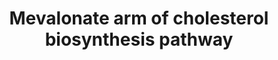 ---
annotations:
- id: PW:0000454
  parent: classic metabolic pathway
  type: Pathway Ontology
  value: cholesterol biosynthetic pathway
- id: CL:0000000
  type: Cell Type Ontology
  value: cell
- id: PW:0002061
  parent: regulatory pathway
  type: Pathway Ontology
  value: mitochondria transport pathway
- id: PW:0000752
  parent: classic metabolic pathway
  type: Pathway Ontology
  value: altered cholesterol biosynthetic pathway
- id: CL:0000181
  type: Cell Type Ontology
  value: obsolete metabolising cell
- id: PW:0000453
  parent: classic metabolic pathway
  type: Pathway Ontology
  value: isoprenoid biosynthetic pathway
authors:
- DeSl
- Egonw
- Fehrhart
- L Dupuis
- Mkutmon
description: he mevalonate arm of the cholesterol biosynthesis pathway for different
  cellular regions.
last-edited: 2021-05-27
ndex: 959c2f99-8b69-11eb-9e72-0ac135e8bacf
organisms:
- Homo sapiens
redirect_from:
- /index.php/Pathway:WP4190
- /instance/WP4190
- /instance/WP4190_rr124024
revision: r124024
schema-jsonld:
- '@context': https://schema.org/
  '@id': https://wikipathways.github.io/pathways/WP4190.html
  '@type': Dataset
  creator:
    '@type': Organization
    name: WikiPathways
  description: he mevalonate arm of the cholesterol biosynthesis pathway for different
    cellular regions.
  keywords:
  - 3-hydroxy-3-methylglutaryl-CoA
  - ACAT1
  - ACAT2
  - Acetyl-CoA
  - FDFT1
  - FDPS
  - GGPS1
  - H+
  - HMGCL
  - HMGCR
  - HMGCS1
  - HS-CoA
  - IDI1
  - IDI2
  - MVD
  - MVK
  - NAD(P)+
  - NAD(P)H
  - NAD+
  - NADH
  - PMVK
  - acetoacetate
  - acetoacetyl-CoA
  - dimethylallyl-PP
  - famesyl-PP
  - geranyl-PP
  - geranylgeranyl-PP
  - isopenthyl-PP
  - mevaldyl
  - mevaldyl-CoA
  - mevalonate
  - mevalonate-P
  - mevalonate-PP
  - presqualene-PP
  - squalene
  license: CC0
  name: Mevalonate arm of cholesterol biosynthesis pathway
seo: CreativeWork
title: Mevalonate arm of cholesterol biosynthesis pathway
wpid: WP4190
---